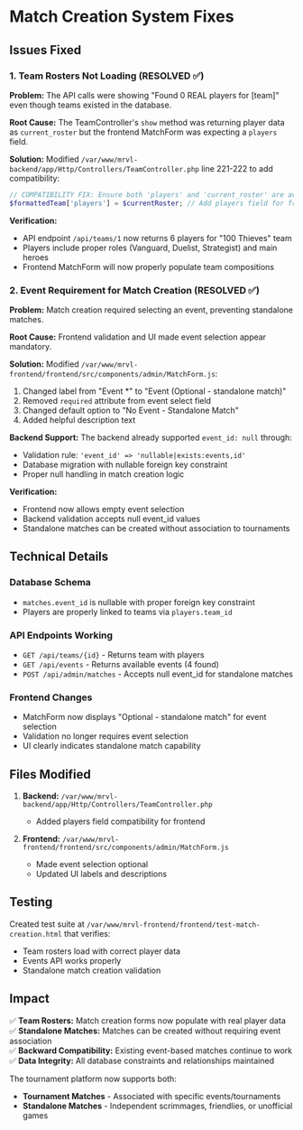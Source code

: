 # Match Creation System Fixes

## Issues Fixed

### 1. Team Rosters Not Loading (RESOLVED ✅)

**Problem:** The API calls were showing "Found 0 REAL players for [team]" even though teams existed in the database.

**Root Cause:** The TeamController's `show` method was returning player data as `current_roster` but the frontend MatchForm was expecting a `players` field.

**Solution:** Modified `/var/www/mrvl-backend/app/Http/Controllers/TeamController.php` line 221-222 to add compatibility:
```php
// COMPATIBILITY FIX: Ensure both 'players' and 'current_roster' are available for frontend compatibility
$formattedTeam['players'] = $currentRoster; // Add players field for frontend compatibility
```

**Verification:** 
- API endpoint `/api/teams/1` now returns 6 players for "100 Thieves" team
- Players include proper roles (Vanguard, Duelist, Strategist) and main heroes
- Frontend MatchForm will now properly populate team compositions

### 2. Event Requirement for Match Creation (RESOLVED ✅)

**Problem:** Match creation required selecting an event, preventing standalone matches.

**Root Cause:** Frontend validation and UI made event selection appear mandatory.

**Solution:** Modified `/var/www/mrvl-frontend/frontend/src/components/admin/MatchForm.js`:
1. Changed label from "Event *" to "Event (Optional - standalone match)"
2. Removed `required` attribute from event select field
3. Changed default option to "No Event - Standalone Match"
4. Added helpful description text

**Backend Support:** The backend already supported `event_id: null` through:
- Validation rule: `'event_id' => 'nullable|exists:events,id'`
- Database migration with nullable foreign key constraint
- Proper null handling in match creation logic

**Verification:**
- Frontend now allows empty event selection
- Backend validation accepts null event_id values
- Standalone matches can be created without association to tournaments

## Technical Details

### Database Schema
- `matches.event_id` is nullable with proper foreign key constraint
- Players are properly linked to teams via `players.team_id`

### API Endpoints Working
- `GET /api/teams/{id}` - Returns team with players
- `GET /api/events` - Returns available events (4 found)
- `POST /api/admin/matches` - Accepts null event_id for standalone matches

### Frontend Changes
- MatchForm now displays "Optional - standalone match" for event selection
- Validation no longer requires event selection
- UI clearly indicates standalone match capability

## Files Modified

1. **Backend:** `/var/www/mrvl-backend/app/Http/Controllers/TeamController.php`
   - Added players field compatibility for frontend

2. **Frontend:** `/var/www/mrvl-frontend/frontend/src/components/admin/MatchForm.js`
   - Made event selection optional
   - Updated UI labels and descriptions

## Testing

Created test suite at `/var/www/mrvl-frontend/frontend/test-match-creation.html` that verifies:
- Team rosters load with correct player data
- Events API works properly
- Standalone match creation validation

## Impact

✅ **Team Rosters:** Match creation forms now populate with real player data  
✅ **Standalone Matches:** Matches can be created without requiring event association  
✅ **Backward Compatibility:** Existing event-based matches continue to work  
✅ **Data Integrity:** All database constraints and relationships maintained  

The tournament platform now supports both:
- **Tournament Matches** - Associated with specific events/tournaments
- **Standalone Matches** - Independent scrimmages, friendlies, or unofficial games